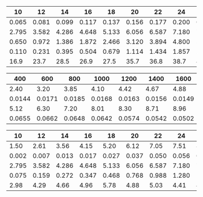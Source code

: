 | 10    | 12    | 14    | 16    | 18    | 20    | 22    | 24    | 26    |     |
| ----- | ----- | ----- | ----- | ----- | ----- | ----- | ----- | ----- | --- |
| 0.065 | 0.081 | 0.099 | 0.117 | 0.137 | 0.156 | 0.177 | 0.200 | 0.220 |     |
| 2.795 | 3.582 | 4.286 | 4.648 | 5.133 | 6.056 | 6.587 | 7.180 | 7.803 |     |
| 0.650 | 0.972 | 1.386 | 1.872 | 2.466 | 3.120 | 3.894 | 4.800 | 5.720 |     |
| 0.110 | 0.231 | 0.395 | 0.504 | 0.679 | 1.114 | 1.434 | 1.857 | 2.384 |     |
| 16.9  | 23.7  | 28.5  | 26.9  | 27.5  | 35.7  | 36.8  | 38.7  | 41.7  |     |

| 400 | 600 | 800 | 1000 | 1200 | 1400 | 1600 | 1800 | 2000 | 
|-|-|-|-|-|-|-|-|-|
| 2.40 | 3.20 | 3.85 | 4.10 | 4.42 | 4.67 | 4.88 | 5.02 | 5.25 | 
| 0.0144 | 0.0171 | 0.0185 | 0.0168 | 0.0163 | 0.0156 | 0.0149 | 0.0140 | 0.0138 | 
| 5.12 | 6.30 | 7.20 | 8.01 | 8.30 | 8.71 | 8.96 | 9.15 | 9.20 | 
| 0.0655 | 0.0662 | 0.0648 | 0.0642 | 0.0574 | 0.0542 | 0.0502 | 0.0465 | 0.0423 | 

| 10 | 12 | 14 | 16 | 18 | 20 | 22 | 24 | 26 | 
|-|-|-|-|-|-|-|-|-|
| 1.50 | 2.61 | 3.56 | 4.15 | 5.20 | 6.12 | 7.05 | 7.51 | 8.72 | 
| 0.002 | 0.007 | 0.013 | 0.017 | 0.027 | 0.037 | 0.050 | 0.056 | 0.076 | 
| 2.795 | 3.582 | 4.286 | 4.648 | 5.133 | 6.056 | 6.587 | 7.180 | 7.803 | 
| 0.075 | 0.159 | 0.272 | 0.347 | 0.468 | 0.768 | 0.988 | 1.280 | 1.643 | 
| 2.98 | 4.29 | 4.66 | 4.96 | 5.78 | 4.88 | 5.03 | 4.41 | 4.63 | 


